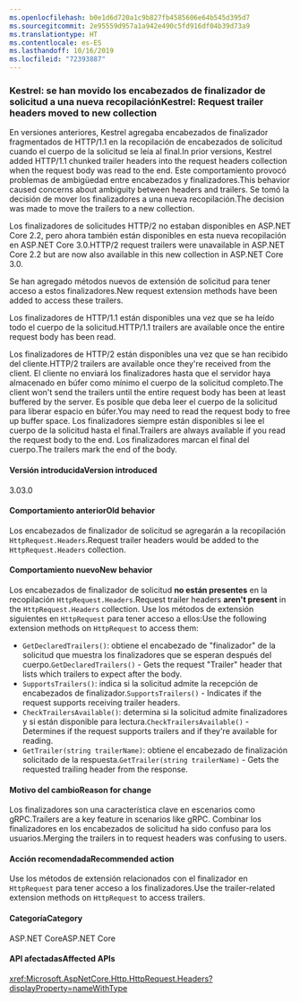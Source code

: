 ```yaml
---
ms.openlocfilehash: b0e1d6d720a1c9b827fb4585606e64b545d395d7
ms.sourcegitcommit: 2e95559d957a1a942e490c5fd916df04b39d73a9
ms.translationtype: HT
ms.contentlocale: es-ES
ms.lasthandoff: 10/16/2019
ms.locfileid: "72393887"
---
```

### <a name="kestrel-request-trailer-headers-moved-to-new-collection"></a><span data-ttu-id="cc162-101">Kestrel: se han movido los encabezados de finalizador de solicitud a una nueva recopilación</span><span class="sxs-lookup"><span data-stu-id="cc162-101">Kestrel: Request trailer headers moved to new collection</span></span>

<span data-ttu-id="cc162-102">En versiones anteriores, Kestrel agregaba encabezados de finalizador fragmentados de HTTP/1.1 en la recopilación de encabezados de solicitud cuando el cuerpo de la solicitud se leía al final.</span><span class="sxs-lookup"><span data-stu-id="cc162-102">In prior versions, Kestrel added HTTP/1.1 chunked trailer headers into the request headers collection when the request body was read to the end.</span></span> <span data-ttu-id="cc162-103">Este comportamiento provocó problemas de ambigüedad entre encabezados y finalizadores.</span><span class="sxs-lookup"><span data-stu-id="cc162-103">This behavior caused concerns about ambiguity between headers and trailers.</span></span> <span data-ttu-id="cc162-104">Se tomó la decisión de mover los finalizadores a una nueva recopilación.</span><span class="sxs-lookup"><span data-stu-id="cc162-104">The decision was made to move the trailers to a new collection.</span></span>

<span data-ttu-id="cc162-105">Los finalizadores de solicitudes HTTP/2 no estaban disponibles en ASP.NET Core 2.2, pero ahora también están disponibles en esta nueva recopilación en ASP.NET Core 3.0.</span><span class="sxs-lookup"><span data-stu-id="cc162-105">HTTP/2 request trailers were unavailable in ASP.NET Core 2.2 but are now also available in this new collection in ASP.NET Core 3.0.</span></span>

<span data-ttu-id="cc162-106">Se han agregado métodos nuevos de extensión de solicitud para tener acceso a estos finalizadores.</span><span class="sxs-lookup"><span data-stu-id="cc162-106">New request extension methods have been added to access these trailers.</span></span>

<span data-ttu-id="cc162-107">Los finalizadores de HTTP/1.1 están disponibles una vez que se ha leído todo el cuerpo de la solicitud.</span><span class="sxs-lookup"><span data-stu-id="cc162-107">HTTP/1.1 trailers are available once the entire request body has been read.</span></span>

<span data-ttu-id="cc162-108">Los finalizadores de HTTP/2 están disponibles una vez que se han recibido del cliente.</span><span class="sxs-lookup"><span data-stu-id="cc162-108">HTTP/2 trailers are available once they're received from the client.</span></span> <span data-ttu-id="cc162-109">El cliente no enviará los finalizadores hasta que el servidor haya almacenado en búfer como mínimo el cuerpo de la solicitud completo.</span><span class="sxs-lookup"><span data-stu-id="cc162-109">The client won't send the trailers until the entire request body has been at least buffered by the server.</span></span> <span data-ttu-id="cc162-110">Es posible que deba leer el cuerpo de la solicitud para liberar espacio en búfer.</span><span class="sxs-lookup"><span data-stu-id="cc162-110">You may need to read the request body to free up buffer space.</span></span> <span data-ttu-id="cc162-111">Los finalizadores siempre están disponibles si lee el cuerpo de la solicitud hasta el final.</span><span class="sxs-lookup"><span data-stu-id="cc162-111">Trailers are always available if you read the request body to the end.</span></span> <span data-ttu-id="cc162-112">Los finalizadores marcan el final del cuerpo.</span><span class="sxs-lookup"><span data-stu-id="cc162-112">The trailers mark the end of the body.</span></span>

#### <a name="version-introduced"></a><span data-ttu-id="cc162-113">Versión introducida</span><span class="sxs-lookup"><span data-stu-id="cc162-113">Version introduced</span></span>

<span data-ttu-id="cc162-114">3.0</span><span class="sxs-lookup"><span data-stu-id="cc162-114">3.0</span></span>

#### <a name="old-behavior"></a><span data-ttu-id="cc162-115">Comportamiento anterior</span><span class="sxs-lookup"><span data-stu-id="cc162-115">Old behavior</span></span>

<span data-ttu-id="cc162-116">Los encabezados de finalizador de solicitud se agregarán a la recopilación `HttpRequest.Headers`.</span><span class="sxs-lookup"><span data-stu-id="cc162-116">Request trailer headers would be added to the `HttpRequest.Headers` collection.</span></span>

#### <a name="new-behavior"></a><span data-ttu-id="cc162-117">Comportamiento nuevo</span><span class="sxs-lookup"><span data-stu-id="cc162-117">New behavior</span></span>

<span data-ttu-id="cc162-118">Los encabezados de finalizador de solicitud **no están presentes** en la recopilación `HttpRequest.Headers`.</span><span class="sxs-lookup"><span data-stu-id="cc162-118">Request trailer headers **aren't present** in the `HttpRequest.Headers` collection.</span></span> <span data-ttu-id="cc162-119">Use los métodos de extensión siguientes en `HttpRequest` para tener acceso a ellos:</span><span class="sxs-lookup"><span data-stu-id="cc162-119">Use the following extension methods on `HttpRequest` to access them:</span></span>

- <span data-ttu-id="cc162-120">`GetDeclaredTrailers()`: obtiene el encabezado de "finalizador" de la solicitud que muestra los finalizadores que se esperan después del cuerpo.</span><span class="sxs-lookup"><span data-stu-id="cc162-120">`GetDeclaredTrailers()` - Gets the request "Trailer" header that lists which trailers to expect after the body.</span></span>
- <span data-ttu-id="cc162-121">`SupportsTrailers()`: indica si la solicitud admite la recepción de encabezados de finalizador.</span><span class="sxs-lookup"><span data-stu-id="cc162-121">`SupportsTrailers()` - Indicates if the request supports receiving trailer headers.</span></span>
- <span data-ttu-id="cc162-122">`CheckTrailersAvailable()`: determina si la solicitud admite finalizadores y si están disponible para lectura.</span><span class="sxs-lookup"><span data-stu-id="cc162-122">`CheckTrailersAvailable()` - Determines if the request supports trailers and if they're available for reading.</span></span>
- <span data-ttu-id="cc162-123">`GetTrailer(string trailerName)`: obtiene el encabezado de finalización solicitado de la respuesta.</span><span class="sxs-lookup"><span data-stu-id="cc162-123">`GetTrailer(string trailerName)` - Gets the requested trailing header from the response.</span></span>

#### <a name="reason-for-change"></a><span data-ttu-id="cc162-124">Motivo del cambio</span><span class="sxs-lookup"><span data-stu-id="cc162-124">Reason for change</span></span>

<span data-ttu-id="cc162-125">Los finalizadores son una característica clave en escenarios como gRPC.</span><span class="sxs-lookup"><span data-stu-id="cc162-125">Trailers are a key feature in scenarios like gRPC.</span></span> <span data-ttu-id="cc162-126">Combinar los finalizadores en los encabezados de solicitud ha sido confuso para los usuarios.</span><span class="sxs-lookup"><span data-stu-id="cc162-126">Merging the trailers in to request headers was confusing to users.</span></span>

#### <a name="recommended-action"></a><span data-ttu-id="cc162-127">Acción recomendada</span><span class="sxs-lookup"><span data-stu-id="cc162-127">Recommended action</span></span>

<span data-ttu-id="cc162-128">Use los métodos de extensión relacionados con el finalizador en `HttpRequest` para tener acceso a los finalizadores.</span><span class="sxs-lookup"><span data-stu-id="cc162-128">Use the trailer-related extension methods on `HttpRequest` to access trailers.</span></span>

#### <a name="category"></a><span data-ttu-id="cc162-129">Categoría</span><span class="sxs-lookup"><span data-stu-id="cc162-129">Category</span></span>

<span data-ttu-id="cc162-130">ASP.NET Core</span><span class="sxs-lookup"><span data-stu-id="cc162-130">ASP.NET Core</span></span>

#### <a name="affected-apis"></a><span data-ttu-id="cc162-131">API afectadas</span><span class="sxs-lookup"><span data-stu-id="cc162-131">Affected APIs</span></span>

<xref:Microsoft.AspNetCore.Http.HttpRequest.Headers?displayProperty=nameWithType>

<!--

#### Affected APIs

`P:Microsoft.AspNetCore.Http.HttpRequest.Headers`

-->
